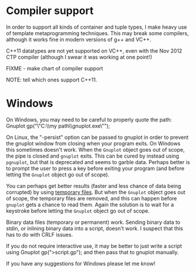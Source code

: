 # Compiler support

In order to support all kinds of container and tuple types, I make heavy use of template metaprogramming techniques.  This may break some compilers, although it works fine in modern versions of g++ and VC++.

C++11 datatypes are not yet supported on VC++, even with the Nov 2012 CTP compiler (although I swear it was working at one point!)

FIXME - make chart of compiler support

NOTE: tell which ones support C++11.

# Windows

On Windows, you may need to be careful to properly quote the path:
	Gnuplot gp("\\"C:\\\\my path\\\\gnuplot.exe\\"");

On Linux, the "-persist" option can be passed to gnuplot in order to prevent the gnuplot window from closing when your program exits.  On Windows this sometimes doesn't work.  When the `Gnuplot` object goes out of scope, the pipe is closed and `gnuplot` exits.  This can be cured by instead using `pgnuplot`, but that is deprecated and seems to garble data.  Perhaps better is to prompt the user to press a key before exiting your program (and before letting the `Gnuplot` object go out of scope).

You can perhaps get better results (faster and less chance of data being corrupted) by using [temporary files](StdinVsFiles).  But when the `Gnuplot` object goes out of scope, the temporary files are removed, and this can happen before `gnuplot` gets a chance to read them.  Again the solution is to wait for a keystroke before letting the `Gnuplot` object go out of scope.

Binary data files (temporary or permanent) work.  Sending binary data to stdin, or inlining binary data into a script, doesn't work.  I suspect that this has to do with CRLF issues.

If you do not require interactive use, it may be better to just write a script using
	Gnuplot gp(">script.gp");
and then pass that to gnuplot manually.

If you have any suggestions for Windows please let me know!
